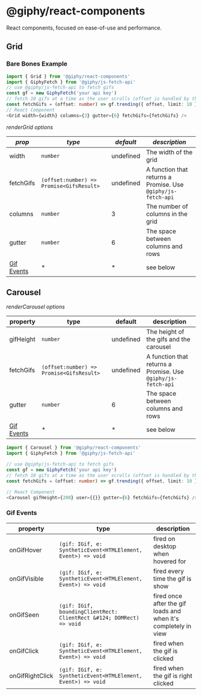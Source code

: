 # @giphy/react-components

React components, focused on ease-of-use and performance.

<!-- ## Try it out: -->

<!-- [![Edit @giphy/react-components](https://codesandbox.io/static/img/play-codesandbox.svg)](https://codesandbox.io/s/1wq52x1w44?fontsize=14) -->

## Grid

### Bare Bones Example

```typescript
import { Grid } from '@giphy/react-components'
import { GiphyFetch } from '@giphy/js-fetch-api'
// use @giphy/js-fetch-api to fetch gifs
const gf = new GiphyFetch('your api key')
// fetch 10 gifs at a time as the user scrolls (offset is handled by the grid)
const fetchGifs = (offset: number) => gf.trending({ offset, limit: 10 })
// React Component
<Grid width={width} columns={3} gutter={6} fetchGifs={fetchGifs} />
```

<!-- The grid uses [bricks.js]() to render a grid with fixed width items. -->

_renderGrid options_

| _prop_                    | _type_                                   | _default_ | _description_                                                            |
| ------------------------- | ---------------------------------------- | --------- | ------------------------------------------------------------------------ |
| width                     | `number`                                 | undefined | The width of the grid                                                    |
| fetchGifs                 | `(offset:number) => Promise<GifsResult>` | undefined | A function that returns a Promise<GifsResult>. Use `@giphy/js-fetch-api` |
| columns                   | `number`                                 | 3         | The number of columns in the grid                                        |
| gutter                    | `number`                                 | 6         | The space between columns and rows                                       |
| [Gif Events](#gif-events) | \*                                       | \*        | see below                                                                |

## Carousel

_renderCarousel options_

| property                  | type                                     | default   | description                                                              |
| ------------------------- | ---------------------------------------- | --------- | ------------------------------------------------------------------------ |
| gifHeight                 | `number`                                 | undefined | The height of the gifs and the carousel                                  |
| fetchGifs                 | `(offset:number) => Promise<GifsResult>` | undefined | A function that returns a Promise<GifsResult>. Use `@giphy/js-fetch-api` |
| gutter                    | `number`                                 | 6         | The space between columns and rows                                       |
| [Gif Events](#gif-events) | \*                                       | \*        | see below                                                                |

```typescript
import { Carousel } from '@giphy/react-components'
import { GiphyFetch } from '@giphy/js-fetch-api'

// use @giphy/js-fetch-api to fetch gifs
const gf = new GiphyFetch('your api key')
// fetch 10 gifs at a time as the user scrolls (offset is handled by the grid)
const fetchGifs = (offset: number) => gf.trending({ offset, limit: 10 })

// React Component
<Carousel gifHeight={200} user={{}} gutter={6} fetchGifs={fetchGifs} />
```

### Gif Events

| property        | type                                                                 | description                                                     |
| --------------- | -------------------------------------------------------------------- | --------------------------------------------------------------- |
| onGifHover      | `(gif: IGif, e: SyntheticEvent<HTMLElement, Event>) => void`         | fired on desktop when hovered for                               |
| onGifVisible    | `(gif: IGif, e: SyntheticEvent<HTMLElement, Event>) => void`         | fired every time the gif is show                                |
| onGifSeen       | `(gif: IGif, boundingClientRect: ClientRect &#124; DOMRect) => void` | fired once after the gif loads and when it's completely in view |
| onGifClick      | `(gif: IGif, e: SyntheticEvent<HTMLElement, Event>) => void`         | fired when the gif is clicked                                   |
| onGifRightClick | `(gif: IGif, e: SyntheticEvent<HTMLElement, Event>) => void`         | fired when the gif is right clicked                             |
